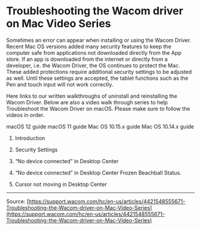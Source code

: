 # Troubleshooting the Wacom driver on Mac Video Series

Sometimes an error can appear when installing or using the Wacom Driver. Recent Mac OS versions added many security features to keep the computer safe from applications not downloaded directly from the App store. If an app is downloaded from the internet or directly from a developer, i.e. the Wacom Driver, the OS continues to protect the Mac. These added protections require additional security settings to be adjusted as well. Until these settings are accepted, the tablet functions such as the Pen and touch input will not work correctly. 


Here links to our written walkthroughs of uninstall and reinstalling the Wacom Driver. Below are also a video walk through series to help Troubleshoot the Wacom Driver on macOS. Please make sure to follow the videos in order.

macOS 12 guide
macOS 11 guide
Mac OS 10.15.x guide
Mac OS 10.14.x guide

1. Introduction





 
2. Security Settings





 
3. “No device connected” in Desktop Center





 
4. “No device connected” in Desktop Center Frozen Beachball Status.





 
5. Cursor not moving in Desktop Center

---
Source: [https://support.wacom.com/hc/en-us/articles/4421548555671-Troubleshooting-the-Wacom-driver-on-Mac-Video-Series](https://support.wacom.com/hc/en-us/articles/4421548555671-Troubleshooting-the-Wacom-driver-on-Mac-Video-Series)
